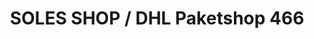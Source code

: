 ---
title: "SOLES SHOP / DHL Paketshop 466"
url: /duesseldorf/soles-shop-dhl-paketshop-466/
shop: Kiosk
---